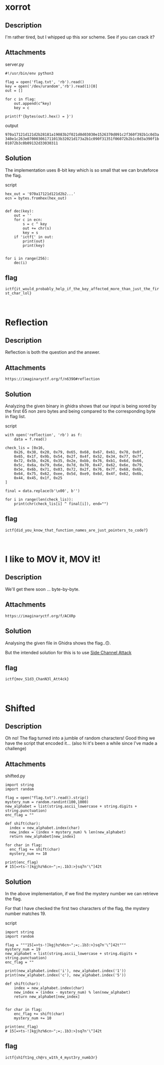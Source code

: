 # xorrot

## Description

I'm rather tired, but I whipped up this xor scheme. See if you can crack it?

## Attachments

server.py

```
#!/usr/bin/env python3

flag = open('flag.txt', 'rb').read()
key = open('/dev/urandom','rb').read(1)[0]
out = []

for c in flag:
    out.append(c^key)
    key = c

print(f'{bytes(out).hex() = }')
```

output

`970a17121d121d2b28181a19083b2f021d0d03030e1526370d091c2f360f392b1c0d3a340e1c263e070003061711013b32021d173a2b1c090f31351f06072b2b1c0d3a390f1b01072b3c0b09132d33030311`

## Solution

The implementation uses 8-bit key which is so small that we can bruteforce the flag.

script

```
hex_out = '970a17121d121d2b2...'
ecn = bytes.fromhex(hex_out)


def dec(key):
    out = ''
    for c in ecn:
        s = c ^ key
        out += chr(s)
        key = s
    if 'ictf{' in out:
        print(out)
        print(key)


for i in range(256):
    dec(i)
```

## flag 

`ictf{it_would_probably_help_if_the_key_affected_more_than_just_the_first_char_lol}`

<br>

# Reflection

## Description

Reflection is both the question and the answer.

## Attachments

`https://imaginaryctf.org/f/n639O#reflection`

## Solution

Analyzing the given binary in ghidra shows that our input is being xored by the first 65 non zero bytes and being compared to the corresponding byte in flag list.

script

```
with open('reflection', 'rb') as f:
    data = f.read()

check_lis = [0x16,
    0x26, 0x38, 0x20, 0x79, 0x65, 0x68, 0x67, 0x61, 0x78, 0x0f,
    0x65, 0x1f, 0x9b, 0x54, 0x2f, 0x4f, 0x52, 0x34, 0x77, 0x7f,
    0x72, 0x5b, 0x26, 0x35, 0x2e, 0xbb, 0x76, 0xb1, 0x6d, 0x66,
    0x5c, 0x6a, 0x79, 0x6e, 0x7d, 0x70, 0x47, 0x62, 0x6e, 0x79,
    0x5e, 0x6b, 0x71, 0x03, 0x72, 0x2f, 0x76, 0x7f, 0x68, 0x6b,
    0x64, 0x75, 0x62, 0xee, 0x5d, 0xe9, 0x6d, 0x4f, 0x62, 0x6b,
    0x44, 0x45, 0x1f, 0x25
]

final = data.replace(b'\x00', b'')

for i in range(len(check_lis)):
    print(chr(check_lis[i] ^ final[i]), end="")
```

## flag

`ictf{did_you_know_that_function_names_are_just_pointers_to_code?}`

<br>

# I like to MOV it, MOV it!

## Description

We'll get there soon ... byte-by-byte.


## Attachments

`https://imaginaryctf.org/f/ACXRp`

## Solution

Analysing the given file in Ghidra shows the flag..🙃.

But the intended solution for this is to use [Side Channel Attack](https://en.wikipedia.org/wiki/Side-channel_attack)

## flag

`ictf{mov_S1d3_ChanN3l_Att4ck}`

<br>

# Shifted

## Description

Oh no! The flag turned into a jumble of random characters! Good thing we have the script that encoded it... (also hi it's been a while since I've made a challenge)

## Attachments

shifted.py

```
import string
import random

flag = open("flag.txt").read().strip()
mystery_num = random.randint(100,1000)
new_alphabet = list(string.ascii_lowercase + string.digits + string.punctuation)
enc_flag = ""

def shift(char):
  index = new_alphabet.index(char)
  new_index = (index + mystery_num) % len(new_alphabet)
  return new_alphabet[new_index]

for char in flag:
  enc_flag += shift(char)
  mystery_num += 10

print(enc_flag)
# 15[=>ts-!]kgjhz%6cn~";=;.1b3:>}sq7n'\^]42t
```

## Solution

In the above implementation, if we find the mystery number we can retrieve the flag.

For that I have checked the first two characters of the flag, the mystery number matches 19.

script

```
import string
import random

flag = """15[=>ts-!]kgjhz%6cn~";=;.1b3:>}sq7n'\^]42t"""
mystery_num = 19
new_alphabet = list(string.ascii_lowercase + string.digits + string.punctuation)
enc_flag = ""

print(new_alphabet.index('i'), new_alphabet.index('1'))
print(new_alphabet.index('c'), new_alphabet.index('5'))

def shift(char):
    index = new_alphabet.index(char)
    new_index = (index - mystery_num) % len(new_alphabet)
    return new_alphabet[new_index]


for char in flag:
    enc_flag += shift(char)
    mystery_num += 10

print(enc_flag)
# 15[=>ts-!]kgjhz%6cn~";=;.1b3:>}sq7n'\^]42t
```

## flag

`ictf{sh1ft1ng_ch@rs_w1th_4_myst3ry_numb3r}`


